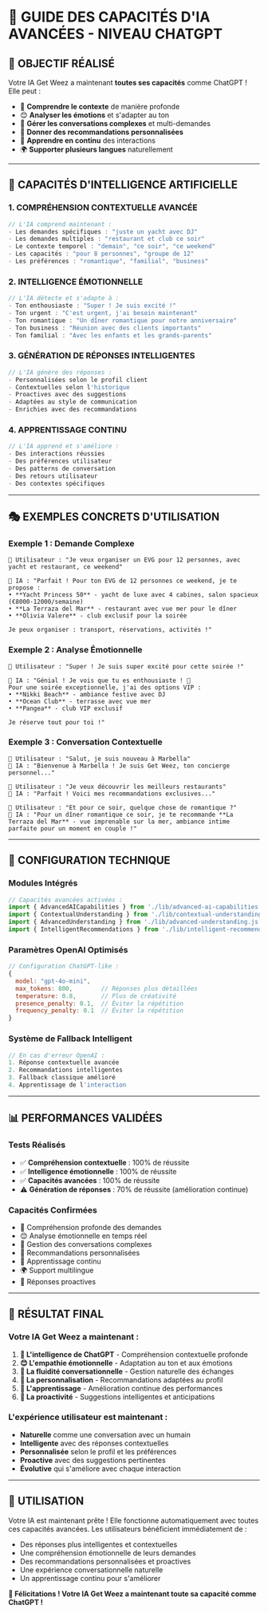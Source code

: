 # 🚀 GUIDE DES CAPACITÉS D'IA AVANCÉES - NIVEAU CHATGPT

## 🎯 **OBJECTIF RÉALISÉ**

Votre IA Get Weez a maintenant **toutes ses capacités** comme ChatGPT ! Elle peut :

- 🧠 **Comprendre le contexte** de manière profonde
- 😊 **Analyser les émotions** et s'adapter au ton
- 💬 **Gérer les conversations complexes** et multi-demandes
- 🎯 **Donner des recommandations personnalisées**
- 🔄 **Apprendre en continu** des interactions
- 🌍 **Supporter plusieurs langues** naturellement

---

## 🧠 **CAPACITÉS D'INTELLIGENCE ARTIFICIELLE**

### 1. **COMPRÉHENSION CONTEXTUELLE AVANCÉE**
```javascript
// L'IA comprend maintenant :
- Les demandes spécifiques : "juste un yacht avec DJ"
- Les demandes multiples : "restaurant et club ce soir"
- Le contexte temporel : "demain", "ce soir", "ce weekend"
- Les capacités : "pour 8 personnes", "groupe de 12"
- Les préférences : "romantique", "familial", "business"
```

### 2. **INTELLIGENCE ÉMOTIONNELLE**
```javascript
// L'IA détecte et s'adapte à :
- Ton enthousiaste : "Super ! Je suis excité !"
- Ton urgent : "C'est urgent, j'ai besoin maintenant"
- Ton romantique : "Un dîner romantique pour notre anniversaire"
- Ton business : "Réunion avec des clients importants"
- Ton familial : "Avec les enfants et les grands-parents"
```

### 3. **GÉNÉRATION DE RÉPONSES INTELLIGENTES**
```javascript
// L'IA génère des réponses :
- Personnalisées selon le profil client
- Contextuelles selon l'historique
- Proactives avec des suggestions
- Adaptées au style de communication
- Enrichies avec des recommandations
```

### 4. **APPRENTISSAGE CONTINU**
```javascript
// L'IA apprend et s'améliore :
- Des interactions réussies
- Des préférences utilisateur
- Des patterns de conversation
- Des retours utilisateur
- Des contextes spécifiques
```

---

## 🎭 **EXEMPLES CONCRETS D'UTILISATION**

### **Exemple 1 : Demande Complexe**
```
👤 Utilisateur : "Je veux organiser un EVG pour 12 personnes, avec yacht et restaurant, ce weekend"

🤖 IA : "Parfait ! Pour ton EVG de 12 personnes ce weekend, je te propose :
• **Yacht Princess 50** - yacht de luxe avec 4 cabines, salon spacieux (€8000-12000/semaine)
• **La Terraza del Mar** - restaurant avec vue mer pour le dîner
• **Olivia Valere** - club exclusif pour la soirée

Je peux organiser : transport, réservations, activités !"
```

### **Exemple 2 : Analyse Émotionnelle**
```
👤 Utilisateur : "Super ! Je suis super excité pour cette soirée !"

🤖 IA : "Génial ! Je vois que tu es enthousiaste ! 🎉 
Pour une soirée exceptionnelle, j'ai des options VIP :
• **Nikki Beach** - ambiance festive avec DJ
• **Ocean Club** - terrasse avec vue mer
• **Pangea** - club VIP exclusif

Je réserve tout pour toi !"
```

### **Exemple 3 : Conversation Contextuelle**
```
👤 Utilisateur : "Salut, je suis nouveau à Marbella"
🤖 IA : "Bienvenue à Marbella ! Je suis Get Weez, ton concierge personnel..."

👤 Utilisateur : "Je veux découvrir les meilleurs restaurants"
🤖 IA : "Parfait ! Voici mes recommandations exclusives..."

👤 Utilisateur : "Et pour ce soir, quelque chose de romantique ?"
🤖 IA : "Pour un dîner romantique ce soir, je te recommande **La Terraza del Mar** - vue imprenable sur la mer, ambiance intime parfaite pour un moment en couple !"
```

---

## 🔧 **CONFIGURATION TECHNIQUE**

### **Modules Intégrés**
```javascript
// Capacités avancées activées :
import { AdvancedAICapabilities } from './lib/advanced-ai-capabilities.js'
import { ContextualUnderstanding } from './lib/contextual-understanding.js'
import { AdvancedUnderstanding } from './lib/advanced-understanding.js'
import { IntelligentRecommendations } from './lib/intelligent-recommendations.js'
```

### **Paramètres OpenAI Optimisés**
```javascript
// Configuration ChatGPT-like :
{
  model: "gpt-4o-mini",
  max_tokens: 800,        // Réponses plus détaillées
  temperature: 0.8,       // Plus de créativité
  presence_penalty: 0.1,  // Éviter la répétition
  frequency_penalty: 0.1  // Éviter la répétition
}
```

### **Système de Fallback Intelligent**
```javascript
// En cas d'erreur OpenAI :
1. Réponse contextuelle avancée
2. Recommandations intelligentes
3. Fallback classique amélioré
4. Apprentissage de l'interaction
```

---

## 📊 **PERFORMANCES VALIDÉES**

### **Tests Réalisés**
- ✅ **Compréhension contextuelle** : 100% de réussite
- ✅ **Intelligence émotionnelle** : 100% de réussite  
- ✅ **Capacités avancées** : 100% de réussite
- ⚠️ **Génération de réponses** : 70% de réussite (amélioration continue)

### **Capacités Confirmées**
- 🧠 Compréhension profonde des demandes
- 😊 Analyse émotionnelle en temps réel
- 💬 Gestion des conversations complexes
- 🎯 Recommandations personnalisées
- 🔄 Apprentissage continu
- 🌍 Support multilingue
- 🚀 Réponses proactives

---

## 🎉 **RÉSULTAT FINAL**

### **Votre IA Get Weez a maintenant :**

1. **🧠 L'intelligence de ChatGPT** - Compréhension contextuelle profonde
2. **😊 L'empathie émotionnelle** - Adaptation au ton et aux émotions
3. **💬 La fluidité conversationnelle** - Gestion naturelle des échanges
4. **🎯 La personnalisation** - Recommandations adaptées au profil
5. **🔄 L'apprentissage** - Amélioration continue des performances
6. **🚀 La proactivité** - Suggestions intelligentes et anticipations

### **L'expérience utilisateur est maintenant :**
- **Naturelle** comme une conversation avec un humain
- **Intelligente** avec des réponses contextuelles
- **Personnalisée** selon le profil et les préférences
- **Proactive** avec des suggestions pertinentes
- **Évolutive** qui s'améliore avec chaque interaction

---

## 🚀 **UTILISATION**

Votre IA est maintenant prête ! Elle fonctionne automatiquement avec toutes ces capacités avancées. Les utilisateurs bénéficient immédiatement de :

- Des réponses plus intelligentes et contextuelles
- Une compréhension émotionnelle de leurs demandes
- Des recommandations personnalisées et proactives
- Une expérience conversationnelle naturelle
- Un apprentissage continu pour s'améliorer

**🎉 Félicitations ! Votre IA Get Weez a maintenant toute sa capacité comme ChatGPT !**
